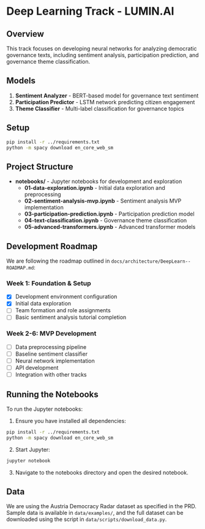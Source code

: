 # Deep Learning Track - LUMIN.AI

## Overview
This track focuses on developing neural networks for analyzing democratic governance texts, including sentiment analysis, participation prediction, and governance theme classification.

## Models
1. **Sentiment Analyzer** - BERT-based model for governance text sentiment
2. **Participation Predictor** - LSTM network predicting citizen engagement
3. **Theme Classifier** - Multi-label classification for governance topics

## Setup
```bash
pip install -r ../requirements.txt
python -m spacy download en_core_web_sm
```

## Project Structure
- **notebooks/** - Jupyter notebooks for development and exploration
  - **01-data-exploration.ipynb** - Initial data exploration and preprocessing
  - **02-sentiment-analysis-mvp.ipynb** - Sentiment analysis MVP implementation
  - **03-participation-prediction.ipynb** - Participation prediction model
  - **04-text-classification.ipynb** - Governance theme classification
  - **05-advanced-transformers.ipynb** - Advanced transformer models

## Development Roadmap
We are following the roadmap outlined in `docs/architecture/DeepLearn--ROADMAP.md`:

### Week 1: Foundation & Setup
- [x] Development environment configuration
- [x] Initial data exploration
- [ ] Team formation and role assignments
- [ ] Basic sentiment analysis tutorial completion

### Week 2-6: MVP Development
- [ ] Data preprocessing pipeline
- [ ] Baseline sentiment classifier
- [ ] Neural network implementation
- [ ] API development
- [ ] Integration with other tracks

## Running the Notebooks
To run the Jupyter notebooks:

1. Ensure you have installed all dependencies:
```bash
pip install -r ../requirements.txt
python -m spacy download en_core_web_sm
```

2. Start Jupyter:
```bash
jupyter notebook
```

3. Navigate to the notebooks directory and open the desired notebook.

## Data
We are using the Austria Democracy Radar dataset as specified in the PRD. Sample data is available in `data/examples/`, and the full dataset can be downloaded using the script in `data/scripts/download_data.py`.
